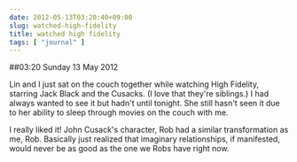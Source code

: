 ```yaml
---
date: 2012-05-13T03:20:40+09:00
slug: watched-high-fidelity
title: watched high fidelity
tags: [ "journal" ]
---
```


##03:20 Sunday 13 May 2012

Lin and I just sat on the couch together while watching High Fidelity, starring Jack Black and the Cusacks.  (I love that they're siblings.)  I had always wanted to see it but hadn't until tonight.  She still hasn't seen it due to her ability to sleep through movies on the couch with me.

 

I really liked it!  John Cusack's character, Rob had a similar transformation as me, Rob.  Basically just realized that imaginary relationships, if manifested, would never be as good as the one we Robs have right now.
